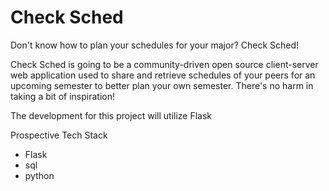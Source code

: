 # Check Sched
Don't know how to plan your schedules for your major? Check Sched! 

Check Sched is going to be a community-driven open source client-server web application used to share and retrieve schedules of your peers for an upcoming semester to better plan your own semester. There's no harm in taking a bit of inspiration!

The development for this project will utilize Flask

Prospective Tech Stack
<ul>
  <li>Flask</li>
  <li>sql</li>
  <li>python</li>
</ul>
